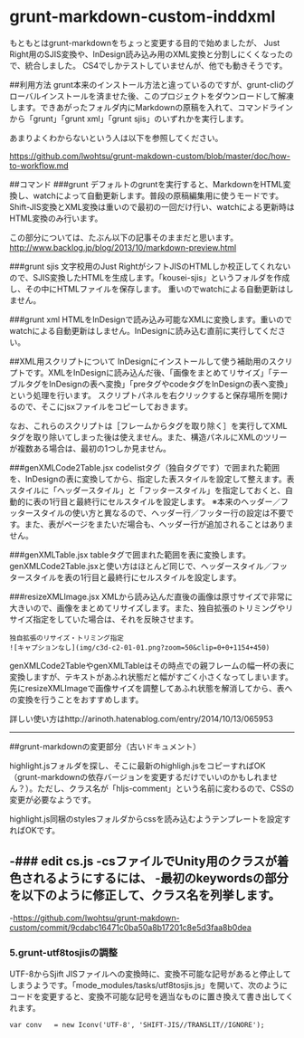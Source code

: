 grunt-markdown-custom-inddxml
====================

もともとはgrunt-markdownをちょっと変更する目的で始めましたが、
Just Right用のSJIS変換や、InDesign読み込み用のXML変換と分割しにくくなったので、統合しました。
CS4でしかテストしていませんが、他でも動きそうです。

##利用方法
grunt本来のインストール方法と違っているのですが、grunt-cliのグローバルインストールを済ませた後、このプロジェクトをダウンロードして解凍します。できあがったフォルダ内にMarkdownの原稿を入れて、コマンドラインから「grunt」「grunt xml」「grunt sjis」のいずれかを実行します。

あまりよくわからないという人は以下を参照してください。

https://github.com/lwohtsu/grunt-makdown-custom/blob/master/doc/how-to-workflow.md

##コマンド
###grunt
デフォルトのgruntを実行すると、MarkdownをHTML変換し、watchによって自動更新します。普段の原稿編集用に使うモードです。Shift-JIS変換とXML変換は重いので最初の一回だけ行い、watchによる更新時はHTML変換のみ行います。

この部分については、たぶん以下の記事そのままだと思います。
http://www.backlog.jp/blog/2013/10/markdown-preview.html

###grunt sjis
文字校用のJust RightがシフトJISのHTMLしか校正してくれないので、SJIS変換したHTMLを生成します。「kousei-sjis」というフォルダを作成し、その中にHTMLファイルを保存します。
重いのでwatchによる自動更新はしません。

###grunt xml
HTMLをInDesignで読み込み可能なXMLに変換します。重いのでwatchによる自動更新はしません。InDesignに読み込む直前に実行してください。

##XML用スクリプトについて
InDesignにインストールして使う補助用のスクリプトです。XMLをInDesignに読み込んだ後、「画像をまとめてリサイズ」「テーブルタグをInDesignの表へ変換」「preタグやcodeタグをInDesignの表へ変換」という処理を行います。
スクリプトパネルを右クリックすると保存場所を開けるので、そこにjsxファイルをコピーしておきます。

なお、これらのスクリプトは［フレームからタグを取り除く］を実行してXMLタグを取り除いてしまった後は使えません。また、構造パネルにXMLのツリーが複数ある場合は、最初の1つしか見ません。

###genXMLCode2Table.jsx
codelistタグ（独自タグです）で囲まれた範囲を、InDesignの表に変換してから、指定した表スタイルを設定して整えます。表スタイルに「ヘッダースタイル」と「フッタースタイル」を指定しておくと、自動的に表の1行目と最終行にセルスタイルを設定します。
※本来のヘッダー／フッタースタイルの使い方と異なるので、ヘッダー行／フッター行の設定は不要です。また、表がページをまたいだ場合も、ヘッダー行が追加されることはありません。

###genXMLTable.jsx
tableタグで囲まれた範囲を表に変換します。genXMLCode2Table.jsxと使い方はほとんど同じで、ヘッダースタイル／フッタースタイルを表の1行目と最終行にセルスタイルを設定します。

###resizeXMLImage.jsx
XMLから読み込んだ直後の画像は原寸サイズで非常に大きいので、画像をまとめてリサイズします。また、独自拡張のトリミングやリサイズ指定をしていた場合は、それを反映させます。


```
独自拡張のリサイズ・トリミング指定
![キャプションなし](img/c3d-c2-01-01.png?zoom=50&clip=0+0+1154+450)
```

genXMLCode2TableやgenXMLTableはその時点での親フレームの幅一杯の表に変換しますが、テキストがあふれ状態だと幅がすごく小さくなってしまいます。先にresizeXMLImageで画像サイズを調整してあふれ状態を解消してから、表への変換を行うことをおすすめします。

詳しい使い方はhttp://arinoth.hatenablog.com/entry/2014/10/13/065953


---

##grunt-markdownの変更部分（古いドキュメント）

highlight.jsフォルダを探し、そこに最新のhighligh.jsをコピーすればOK（grunt-markdownの依存バージョンを変更するだけでいいのかもしれません？）。ただし、クラス名が「hljs-comment」という名前に変わるので、CSSの変更が必要なようです。

highlight.js同梱のstylesフォルダからcssを読み込むようテンプレートを設定すればOKです。

-### edit cs.js
-csファイルでUnity用のクラスが着色されるようにするには、
-最初のkeywordsの部分を以下のように修正して、クラス名を列挙します。
-
-https://github.com/lwohtsu/grunt-makdown-custom/commit/9cdabc16471c0ba50a8b17201c8e5d3faa8b0dea


### 5.grunt-utf8tosjisの調整
UTF-8からSjift JISファイルへの変換時に、変換不可能な記号があると停止してしまうようです。「mode_modules/tasks/utf8tosjis.js」を開いて、次のようにコードを変更すると、変換不可能な記号を適当なものに置き換えて書き出してくれます。

```
var conv   = new Iconv('UTF-8', 'SHIFT-JIS//TRANSLIT//IGNORE');
```

